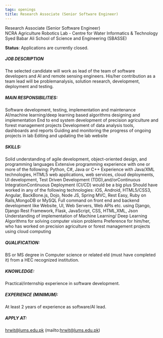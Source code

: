 ```yaml
---
tags: openings
title: Research Associate (Senior Software Engineer)
---
```


Research Associate (Senior Software Engineer)  
NCRA Agriculture Robotics Lab - Centre for Water Informatics & Technology  
Syed Babar Ali School of Science and Engineering (SBASSE)

**Status**: Applications are currently closed.

##### JOB DESCRIPTION

The selected candidate will work as lead of the team of software developers and AI and remote sensing engineers. His/her contribution as a team lead will be problemanalysis, solution research, development, deployment and testing.

##### MAIN RESPONSIBILITIES:

Software development, testing, implementation and maintenance AI/machine learning/deep learning based algorithms designing and implementation End to end system development of precision agriculture and forest management projects Development of data analysis tools, dashboards and reports Guiding and monitoring the progress of ongoing projects in lab Editing and updating the lab website

##### SKILLS:

Solid understanding of agile development, object-oriented design, and programming languages Extensive programming experience with one or more of the following: Python, C#, Java or C++ Experience with Java/XML technologies, HTML5 web applications, web services, cloud deployments, UI development,  Test Driven Development (TDD),and/orContinuous IntegrationContinuous Deployment (CI/CD) would be a big plus Should have worked in any of the following technologies: iOS, Android, HTML5/CSS3, Angular, BackBone.js, Dojo, Node JS, Spring MVC, Rest Easy, Ruby on Rails,MongoDB or MySQL Full command on front end and backend development like Website, UI, Web Servers, Web APIs etc. using Django, Django Rest Framework, Flask, JavaScript, CSS, HTML,XML, Json Understanding of implementation of Machine Learning/ Deep Learning Algorithms for solving computer vision problems Preference for him/her, who has worked on precision agriculture or forest management projects using cloud computing

##### QUALIFICATION:

BS or MS degree in Computer science or related eld (must have completed it) from a HEC recognized institution.

##### KNOWLEDGE:

Practical/internship experience in software development.

##### EXPERIENCE (MINIMUM):

At least 2 years of experience as software/AI lead.

##### APPLY AT:

hrwit@lums.edu.pk (mailto:hrwit@lums.edu.pk)